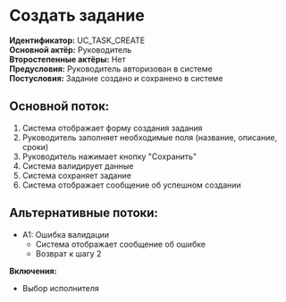 # Создать задание

**Идентификатор:** UC_TASK_CREATE  
**Основной актёр:** Руководитель  
**Второстепенные актёры:** Нет  
**Предусловия:** Руководитель авторизован в системе  
**Постусловия:** Задание создано и сохранено в системе

## Основной поток:
1. Система отображает форму создания задания
2. Руководитель заполняет необходимые поля (название, описание, сроки)
3. Руководитель нажимает кнопку "Сохранить"
4. Система валидирует данные
5. Система сохраняет задание
6. Система отображает сообщение об успешном создании

## Альтернативные потоки:
- A1: Ошибка валидации
    - Система отображает сообщение об ошибке
    - Возврат к шагу 2

**Включения:**
- Выбор исполнителя